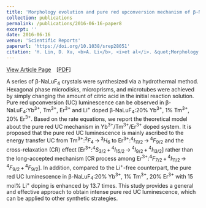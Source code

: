 ```yaml
---
title: 'Morphology evolution and pure red upconversion mechanism of β-NaLuF<sub>4</sub> crystals'
collection: publications
permalink: /publications/2016-06-16-paper8
excerpt: ''
date: 2016-06-16
venue: 'Scientific Reports'
paperurl: 'https://doi.org/10.1038/srep28051'
citation: 'H. Lin, D. Xu, <b>A. Li</b>, <i>et al</i>. &quot;Morphology evolution and pure red upconversion mechanism of β-NaLuF<sub>4</sub> crystals&quot;, <i>Scientific Reports</i>, 2016, 6: 28051.'
---
```

[View Article Page](https://www.nature.com/articles/srep28051)&emsp;[[PDF]](https://lablam.org/files/paper8.pdf)

A series of β-NaLuF<sub>4</sub> crystals were synthesized via a hydrothermal method. Hexagonal phase microdisks, microprisms, and microtubes were achieved by simply changing the amount of citric acid in the initial reaction solution. Pure red upconversion (UC) luminescence can be observed in β-NaLuF<sub>4</sub>:Yb<sup>3+</sup>, Tm<sup>3+</sup>, Er<sup>3+</sup> and Li<sup>+</sup> doped β-NaLuF<sub>4</sub>:20% Yb<sup>3+</sup>, 1% Tm<sup>3+</sup>, 20% Er<sup>3+</sup>. Based on the rate equations, we report the theoretical model about the pure red UC mechanism in Yb<sup>3+</sup>/Tm<sup>3+</sup>/Er<sup>3+</sup> doped system. It is proposed that the pure red UC luminescence is mainly ascribed to the energy transfer UC from Tm<sup>3+</sup>:<sup>3</sup><i>F</i><sub>4</sub> → <sup>3</sup><i>H</i><sub>6</sub> to Er<sup>3+</sup>:<sup>4</sup><i>I</i><sub>11/2</sub> → <sup>4</sup><i>F</i><sub>9/2</sub> and the cross-relaxation (CR) effect [Er<sup>3+</sup>:<sup>4</sup><i>S</i><sub>3/2</sub> + <sup>4</sup><i>I</i><sub>15/2</sub> → <sup>4</sup><i>I</i><sub>9/2</sub> + <sup>4</sup><i>I</i><sub>13/2</sub>] rather than the long-accepted mechanism [CR process among Er<sup>3+</sup>:<sup>4</sup><i>F</i><sub>7/2</sub> + <sup>4</sup><i>I</i><sub>11/2</sub> → <sup>4</sup><i>F</i><sub>9/2</sub> + <sup>4</sup><i>F</i><sub>9/2</sub>]. In addition, compared to the Li<sup>+</sup>-free counterpart, the pure red UC luminescence in β-NaLuF<sub>4</sub>:20% Yb<sup>3+</sup>, 1% Tm<sup>3+</sup>, 20% Er<sup>3+</sup> with 15 mol% Li<sup>+</sup> doping is enhanced by 13.7 times. This study provides a general and effective approach to obtain intense pure red UC luminescence, which can be applied to other synthetic strategies.
